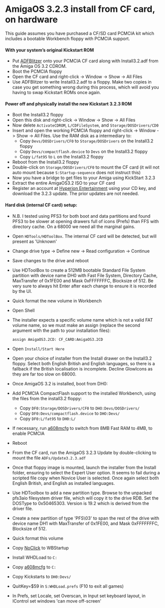 # AmigaOS 3.2.3 install from CF card, on hardware

This guide assumes you have purchased a CF/SD card PCMCIA kit which includes a bootable Workbench floppy with PCMCIA support.

#### With your system’s original Kickstart ROM
- Put [ADFBlitzer](https://aminet.net/package/disk/misc/adfblitzer) onto your PCMCIA CF card along with Install3.2.adf from the Amiga OS 3.2 CDROM.
- Boot the PCMCIA floppy
- Open the CF card and right-click -> Window -> Show -> All Files
- Use ADFBlitzer to write Install3.2.adf to a floppy. Make two copies in case you get something wrong during this process, which will avoid you having to swap Kickstart ROMs once again.

#### Power off and physically install the new Kickstart 3.2.3 ROM
- Boot the Install3.2 floppy
- Open this disk and right-click -> Window -> Show -> All Files
- Now delete `ActivateCDROM`, `L/CDFileSystem`, and `Storage/DOSDrivers/CD0`
- Insert and open the working PCMCIA floppy and right-click -> Window -> Show -> All Files. Use the RAM disk as a intermediary to:
    - Copy `Devs/DOSDrivers/CF0` to `Storage/DOSDrivers` on the Install3.2 floppy
    - Copy `Devs/compactflash.device` to `Devs` on the Install3.2 floppy
    - Copy `L/fat95` to `L` on the Install3.2 floppy
- Reboot from the Install3.2 floppy
- Double-click on `Storage/DOSDrivers/CF0` to mount the CF card (it will not auto mount because `S:Startup-sequence` does not instruct this)
- Now you have a bridge to get files to your Amiga using KickStart 3.2.3
- Extract the entire AmigaOS3.2 ISO to your CF card
- Register an account at [Hyperion Entertainment](https://www.hyperion-entertainment.com/) using your CD key, and download the 3.2.3 update. The prior updates are not needed.

#### Hard disk (internal CF card) setup:
- N.B. I tested using PFS3 for both boot and data partitions and found PFS3 to be slower at opening drawers full of icons (Prefs) than FFS with directory cache. On a 68000 we need all the marginal gains.
- Open `HDTools/HDToolBox`. The internal CF card will be detected, but will present as 'Unknown'
- Change drive type -> Define new -> Read configuration -> Continue
- Save changes to the drive and reboot
- Use HDToolBox to create a 512MB bootable Standard File System partition with device name DH0 with Fast File System, Directory Cache, MaxTransfer of 0x1FE00 and Mask 0xFFFFFFFC, Blocksize of 512. Be very sure to always hit Enter after each change to ensure it is recorded by the UI.
- Quick format the new volume in Workbench
- Open Shell
- The installer expects a specific volume name which is not a valid FAT volume name, so we must make an assign (replace the second argument with the path to your installation files): 

  `assign AmigaOS3.2CD: CF_CARD:AmigaOS3.2CD`
- Open `Install/Start Here`
- Open your choice of installer from the Install drawer on the Install3.2 floppy. Select both English British and English languages, so there is a fallback if the British localisation is incomplete. Decline GlowIcons as they are far too slow on 68000.
- Once AmigaOS 3.2 is installed, boot from DH0:
- Add PCMCIA CompactFlash support to the installed Workbench, using the files from the install3.2 floppy:
    - Copy `DF0:Storage/DOSDrivers/CF0` to `DHO:Devs/DOSDrivers/`
    - Copy `DF0:Devs/compactflash.device` to `DHO:Devs/`
    - Copy `DF0:L/fat95` to `DH0:L/`
- If necessary, run [a608mcfg](http://wiki.archi-tech.com.pl/pl/A608mini) to switch from 8MB Fast RAM to 4MB, to enable PCMCIA
- Reboot
- From the CF card, run the AmigaOS 3.2.3 Update by double-clicking to mount the file `ADFs/Update3.2.3.adf`
- Once that floppy image is mounted, launch the installer from the Install folder, ensuring to select the Expert User option. It seems to fail during a scripted file copy when Novice User is selected. Once again select both English British, and English as installed languages.
- Use HDToolbox to add a new partition type. Browse to the unpacked pfs3aio filesystem driver file, which will copy it to the drive RDB. Set the DOSType to 0x50465303. Version is 19.2 which is derived from the driver file.
- Create a new partition of type 'PFS\03' to span the rest of the drive with device name DH1 with MaxTransfer of 0x1FE00, and Mask 0xFFFFFFFC, Blocksize of 512.
- Quick format this volume
- Copy [NoClick](https://aminet.net/package/util/cdity/noclick20_usr) to WBStartup
- Install WHDLoad to `C:`
- Copy [a608mcfg](http://wiki.archi-tech.com.pl/pl/A608mini) to `C:`
- Copy Kickstarts to `DH0:Devs/`
- QuitKey=$59 in `S:WHDLoad.prefs` (F10 to exit all games)
- In Prefs, set Locale, set Overscan, in Input set keyboard layout, in IControl set windows 'can move off-screen'
